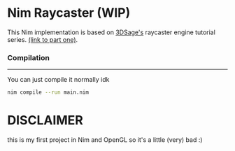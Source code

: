 Nim Raycaster (WIP)
====================
This Nim implementation is based on [3DSage's](https://www.youtube.com/channel/UCjdHbo8_vh3rxQ-875XGkvw) raycaster engine tutorial series. [(link to part one)](https://www.youtube.com/watch?v=gYRrGTC7GtA).

### Compilation
---
You can just compile it normally idk
```bash
nim compile --run main.nim
```

# DISCLAIMER
this is my first project in Nim and OpenGL so it's a little (very) bad :)